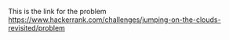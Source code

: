 This is the link for the problem
https://www.hackerrank.com/challenges/jumping-on-the-clouds-revisited/problem